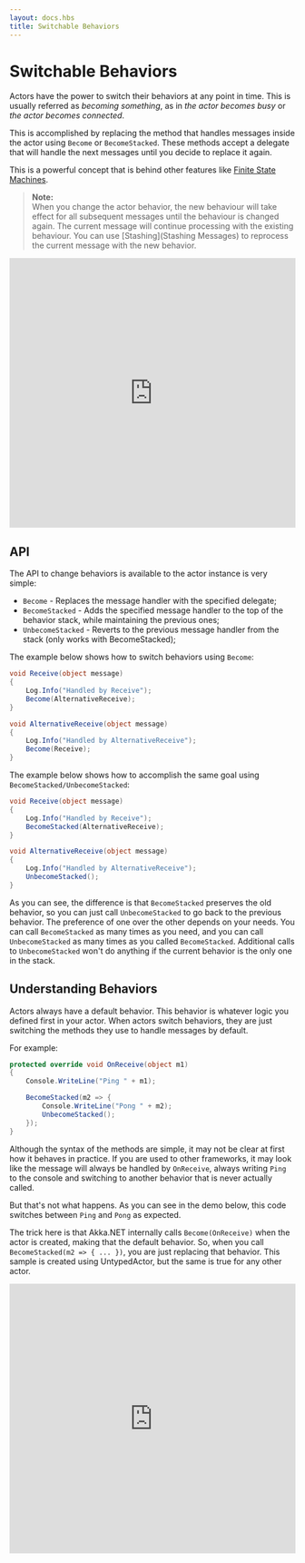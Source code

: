 ```yaml
---
layout: docs.hbs
title: Switchable Behaviors
---
```


# Switchable Behaviors

Actors have the power to switch their behaviors at any point in time. This is usually referred as *becoming something*, as in *the actor becomes busy* or *the actor becomes connected*.

This is accomplished by replacing the method that handles messages inside the actor using `Become` or `BecomeStacked`. These methods accept a delegate that will handle the next messages until you decide to replace it again.

This is a powerful concept that is behind other features like [Finite State Machines](../FSM).

> **Note:**<br /> When you change the actor behavior, the new behaviour will take effect for all subsequent messages until the behaviour is changed again. The current message will continue processing with the existing behaviour. You can use [Stashing](Stashing Messages) to reprocess the current message with the new behavior.

<iframe width="100%" height="475" src="https://dotnetfiddle.net/Widget/F96W0B" frameborder="0"></iframe>

## API

The API to change behaviors is available to the actor instance is very simple:

* `Become` - Replaces the message handler with the specified delegate;
* `BecomeStacked` - Adds the specified message handler to the top of the behavior stack, while maintaining the previous ones;
* `UnbecomeStacked` - Reverts to the previous message handler from the stack (only works with BecomeStacked);

The example below shows how to switch behaviors using `Become`:

```cs
void Receive(object message)
{
    Log.Info("Handled by Receive");
    Become(AlternativeReceive);
}

void AlternativeReceive(object message)
{
    Log.Info("Handled by AlternativeReceive");
    Become(Receive);
}
```

The example below shows how to accomplish the same goal using `BecomeStacked/UnbecomeStacked`:

```cs
void Receive(object message)
{
    Log.Info("Handled by Receive");
    BecomeStacked(AlternativeReceive);
}

void AlternativeReceive(object message)
{
    Log.Info("Handled by AlternativeReceive");
    UnbecomeStacked();
}
```

As you can see, the difference is that `BecomeStacked` preserves the old behavior, so you can just call `UnbecomeStacked` to go back to the previous behavior. The preference of one over the other depends on your needs. You can call `BecomeStacked` as many times as you need, and you can call `UnbecomeStacked` as many times as you called `BecomeStacked`. Additional calls to `UnbecomeStacked` won't do anything if the current behavior is the only one in the stack.

## Understanding Behaviors

Actors always have a default behavior. This behavior is whatever logic you defined first in your actor. When actors switch behaviors, they are just switching the methods they use to handle messages by default.

For example:

```cs
protected override void OnReceive(object m1)
{
    Console.WriteLine("Ping " + m1);

    BecomeStacked(m2 => {
        Console.WriteLine("Pong " + m2);
        UnbecomeStacked();
    });
}
```

Although the syntax of the methods are simple, it may not be clear at first how it behaves in practice. If you are used to other frameworks, it may look like the message will always be handled by `OnReceive`, always writing `Ping` to the console and switching to another behavior that is never actually called.

But that's not what happens. As you can see in the demo below, this code switches between `Ping` and `Pong` as expected.

The trick here is that Akka.NET internally calls `Become(OnReceive)` when the actor is created, making that the default behavior. So, when you call `BecomeStacked(m2 => { ... })`, you are just replacing that behavior. This sample is created using UntypedActor, but the same is true for any other actor.

<iframe width="100%" height="475" src="https://dotnetfiddle.net/Widget/U2UEHZ" frameborder="0"></iframe>
